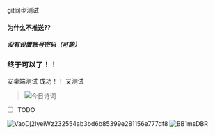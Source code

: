 git同步测试
#### 为什么不推送??
##### 没有设置账号密码（可能）
###  终于可以了！！
安桌端测试 成功！！
又测试

 > ![今日诗词](https://v2.jinrishici.com/one.svg)

- [ ] TODO


![VaoDj2IyeiWz232554ab3bd6b85399e281156e777df8](https://gitee.com/lZao/drawing-bed/raw/master/2024/7/2/VaoDj2IyeiWz232554ab3bd6b85399e281156e777df8)
![BB1msDBR](https://gitee.com/lZao/drawing-bed/raw/master/2024/10/19/BB1msDBR)